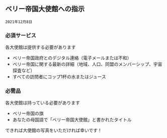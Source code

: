 ## ベリー帝国大使館への指示
<code>2021年12月8日</code>
### 必須サービス
<p>
    各大使館は提供する必要があります
</p>
<ul>
    <li>ベリー帝国政府とのデジタル連絡（電子メールまたは不和）</li>
    <li>ベリー帝国に関する最新の詳細（地域、人口、同盟のメンバーシップ、宇宙探査など） </li>
    <li>すべての訪問者にコップ1杯の水またはジュース</li>
</ul>

### 必需品
<p>
    各大使館は持っている必要があります
</p>
<ul>
    <li>ベリー帝国の旗</li>
    <li>あなたの母国語で「ベリー帝国大使館」と書かれたタイトル</li>
</ul>

<p>できれば大使館の写真をいただければ幸いです！</p>
